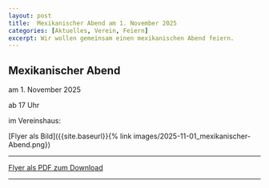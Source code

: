 ```yaml
---
layout: post
title:  Mexikanischer Abend am 1. November 2025
categories: [Aktuelles, Verein, Feiern]
excerpt: Wir wollen gemeinsam einen mexikanischen Abend feiern.
---
```


## Mexikanischer Abend

am 1. November 2025

ab 17 Uhr

im Vereinshaus:

[Flyer als Bild]({{site.baseurl}}{% link images/2025-11-01_mexikanischer-Abend.png})

---

[Flyer als PDF zum Download]({{site.baseurl}}/dokumente/2025-11-01_mexikanischer-Abend.pdf)

---
